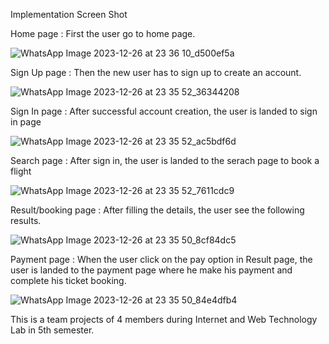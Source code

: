 Implementation Screen Shot

Home page : First the user go to home page.

![WhatsApp Image 2023-12-26 at 23 36 10_d500ef5a](https://github.com/Kuldeep-Nayak/UDDAN_Flight-Booking-System/assets/138770146/83b50641-d594-44b1-b849-eb1c844e6346)

Sign Up page : Then the new user has to sign up to create an account.

![WhatsApp Image 2023-12-26 at 23 35 52_36344208](https://github.com/Kuldeep-Nayak/UDDAN_Flight-Booking-System/assets/138770146/781b9ad7-fb6d-40e2-aa1f-7711b9d7536d)

Sign In page : After successful account creation, the user is landed to sign in page

![WhatsApp Image 2023-12-26 at 23 35 52_ac5bdf6d](https://github.com/Kuldeep-Nayak/UDDAN_Flight-Booking-System/assets/138770146/3fc659dc-2cee-476f-afda-f8f2e9eb93f6)

Search page : After sign in, the user is landed to the serach page to book a flight

![WhatsApp Image 2023-12-26 at 23 35 52_7611cdc9](https://github.com/Kuldeep-Nayak/UDDAN_Flight-Booking-System/assets/138770146/4c8ea73f-d095-46ae-bad0-7f654055531c)

Result/booking page : After filling the details, the user see the following results.

![WhatsApp Image 2023-12-26 at 23 35 50_8cf84dc5](https://github.com/Kuldeep-Nayak/UDDAN_Flight-Booking-System/assets/138770146/f27ea8bd-7a94-4111-b92a-77884dac406e)

Payment page : When the user click on the pay option in Result page, the user is landed to the payment page where he make his payment and complete his ticket booking.

![WhatsApp Image 2023-12-26 at 23 35 50_84e4dfb4](https://github.com/Kuldeep-Nayak/UDDAN_Flight-Booking-System/assets/138770146/c5e6a51b-fa93-4b68-94e8-80e6790a46da)

This is a team projects of 4 members during Internet and Web Technology Lab in 5th semester.
